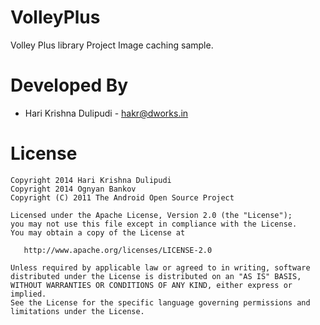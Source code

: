 VolleyPlus
==========

Volley Plus library Project Image caching sample.


Developed By
============

* Hari Krishna Dulipudi - <hakr@dworks.in>


License
=======

    Copyright 2014 Hari Krishna Dulipudi
    Copyright 2014 Ognyan Bankov
    Copyright (C) 2011 The Android Open Source Project

    Licensed under the Apache License, Version 2.0 (the "License");
    you may not use this file except in compliance with the License.
    You may obtain a copy of the License at

       http://www.apache.org/licenses/LICENSE-2.0

    Unless required by applicable law or agreed to in writing, software
    distributed under the License is distributed on an "AS IS" BASIS,
    WITHOUT WARRANTIES OR CONDITIONS OF ANY KIND, either express or implied.
    See the License for the specific language governing permissions and
    limitations under the License.

